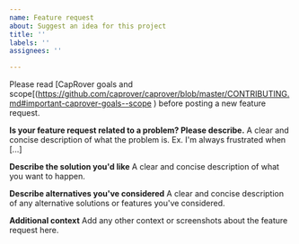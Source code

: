 ```yaml
---
name: Feature request
about: Suggest an idea for this project
title: ''
labels: ''
assignees: ''

---
```


Please read [CapRover goals and scope[(https://github.com/caprover/caprover/blob/master/CONTRIBUTING.md#important-caprover-goals--scope
) before posting a new feature request.


**Is your feature request related to a problem? Please describe.**
A clear and concise description of what the problem is. Ex. I'm always frustrated when [...]

**Describe the solution you'd like**
A clear and concise description of what you want to happen.

**Describe alternatives you've considered**
A clear and concise description of any alternative solutions or features you've considered.

**Additional context**
Add any other context or screenshots about the feature request here.
